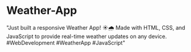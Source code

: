 # Weather-App
"Just built a responsive Weather App! ☀️🌧️ Made with HTML, CSS, and JavaScript to provide real-time weather updates on any device. #WebDevelopment #WeatherApp #JavaScript"
